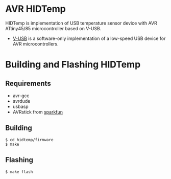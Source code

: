 # AVR HIDTemp

HIDTemp is implementation of USB temperature sensor device
with AVR ATtiny45/85 microcontroller based on V-USB.

- [V-USB](http://www.obdev.at/products/vusb/index.html) is a software-only
implementation of a low-speed USB device for AVR microcontrollers.

# Building and Flashing HIDTemp

## Requirements
- avr-gcc
- avrdude
- usbasp
- AVRstick from [sparkfun](http://www.sparkfun.com/products/9147)

## Building
    $ cd hidtemp/firmware
    $ make 

## Flashing
    $ make flash

